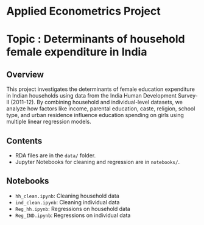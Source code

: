 # Applied Econometrics Project
# Topic : Determinants of household female expenditure in India
## Overview
This project investigates the determinants of female education expenditure in Indian households using data from the India Human Development Survey-II (2011–12). By combining household and individual-level datasets, we analyze how factors like income, parental education, caste, religion, school type, and urban residence influence education spending on girls using multiple linear regression models.

## Contents
- RDA files are in the `data/` folder.
- Jupyter Notebooks for cleaning and regression are in `notebooks/`.

## Notebooks
- `hh_clean.ipynb`: Cleaning household data
- `ind_clean.ipynb`: Cleaning individual data
- `Reg_hh.ipynb`: Regressions on household data
- `Reg_IND.ipynb`: Regressions on individual data

